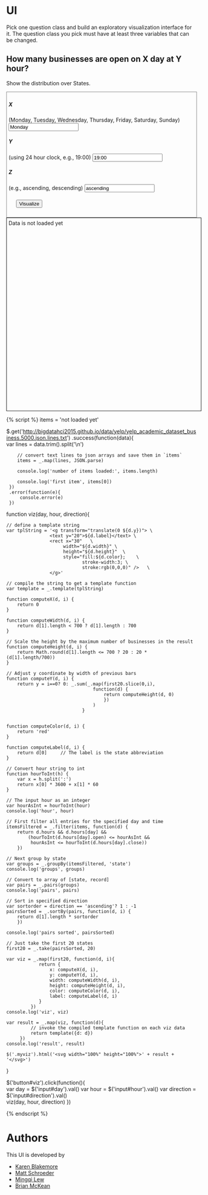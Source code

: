# UI

Pick one question class and build an exploratory visualization interface for it.
The question class you pick must have at least three variables that can be changed.

## How many businesses are open on X day at Y hour?
Show the distribution over States.

<div style="border:1px grey solid; padding:5px;">
    <div><h5>X</h5> (Monday, Tuesday, Wednesday, Thursday, Friday, Saturday, Sunday)
        <input id="day" type="text" value="Monday"/>
    </div>
    <div><h5>Y</h5> (using 24 hour clock, e.g., 19:00)
        <input id="hour" type="text" value="19:00"/>
    </div>
    <div><h5>Z</h5> (e.g., ascending, descending)
        <input id="direction" type="text" value="ascending"/>
    </div>    
    <div style="margin:20px;">
        <button id="viz">Visualize</button>
    </div>
</div>

<div class="myviz" style="width:100%; height:500px; border: 1px black solid; padding: 5px;">
Data is not loaded yet
</div>

{% script %}
items = 'not loaded yet'

$.get('http://bigdatahci2015.github.io/data/yelp/yelp_academic_dataset_business.5000.json.lines.txt')
    .success(function(data){        
        var lines = data.trim().split('\n')

        // convert text lines to json arrays and save them in `items`
        items = _.map(lines, JSON.parse)

        console.log('number of items loaded:', items.length)

        console.log('first item', items[0])
     })
     .error(function(e){
         console.error(e)
     })

function viz(day, hour, direction){    

    // define a template string
    var tplString = '<g transform="translate(0 ${d.y})"> \
                    <text y="20">${d.label}</text> \
                    <rect x="30"   \
                         width="${d.width}" \
                         height="${d.height}"  \
                         style="fill:${d.color};    \
                                stroke-width:3; \
                                stroke:rgb(0,0,0)" />   \
                    </g>'

    // compile the string to get a template function
    var template = _.template(tplString)

    function computeX(d, i) {
        return 0
    }

    function computeWidth(d, i) {        
        return d[1].length < 700 ? d[1].length : 700
    }

    // Scale the height by the maximum number of businesses in the result
    function computeHeight(d, i) {
        return Math.round(d[1].length <= 700 ? 20 : 20 * (d[1].length/700))
    }

    // Adjust y coordinate by width of previous bars
    function computeY(d, i) {
    	return y = i==0? 0: _.sum(_.map(first20.slice(0,i), 
    								function(d) {
    									return computeHeight(d, 0)
                                    	})
                                	)
    							}
    							

    function computeColor(d, i) {
        return 'red'
    }

    function computeLabel(d, i) {
        return d[0]     // The label is the state abbreviation
    }

    // Convert hour string to int
    function hourToInt(h) {
        var x = h.split(':')
        return x[0] * 3600 + x[1] * 60
    }

    // The input hour as an integer
    var hourAsInt = hourToInt(hour)
    console.log('hour', hour)

    // First filter all entries for the specified day and time
    itemsFiltered = _.filter(items, function(d) {
        return d.hours && d.hours[day] &&
            (hourToInt(d.hours[day].open) <= hourAsInt &&
             hourAsInt <= hourToInt(d.hours[day].close))
        })

    // Next group by state
    var groups = _.groupBy(itemsFiltered, 'state')
    console.log('groups', groups)

    // Convert to array of [state, record]
    var pairs = _.pairs(groups)
    console.log('pairs', pairs)

    // Sort in specified direction
    var sortorder = direction == 'ascending'? 1 : -1
    pairsSorted = _.sortBy(pairs, function(d, i) {
        return d[1].length * sortorder
        })

    console.log('pairs sorted', pairsSorted)

    // Just take the first 20 states
    first20 = _.take(pairsSorted, 20)

    var viz = _.map(first20, function(d, i){                
                return {
                    x: computeX(d, i),
                    y: computeY(d, i),
                    width: computeWidth(d, i),
                    height: computeHeight(d, i),
                    color: computeColor(d, i),
                    label: computeLabel(d, i)
                }
             })
    console.log('viz', viz)

    var result = _.map(viz, function(d){
             // invoke the compiled template function on each viz data
             return template({d: d})
         })
    console.log('result', result)

    $('.myviz').html('<svg width="100%" height="100%">' + result + '</svg>')
}

$('button#viz').click(function(){    
    var day = $('input#day').val()
    var hour = $('input#hour').val()
    var direction = $('input#direction').val()  
    viz(day, hour, direction)
})  

{% endscript %}

# Authors

This UI is developed by
* [Karen Blakemore](https://github.com/kjblakemore)
* [Matt Schroeder](https://github.com/mattschroeder97)
* [Mingqi Lew](https://github.com/Malaokia)
* [Brian McKean](https://github.com/co-bri)
